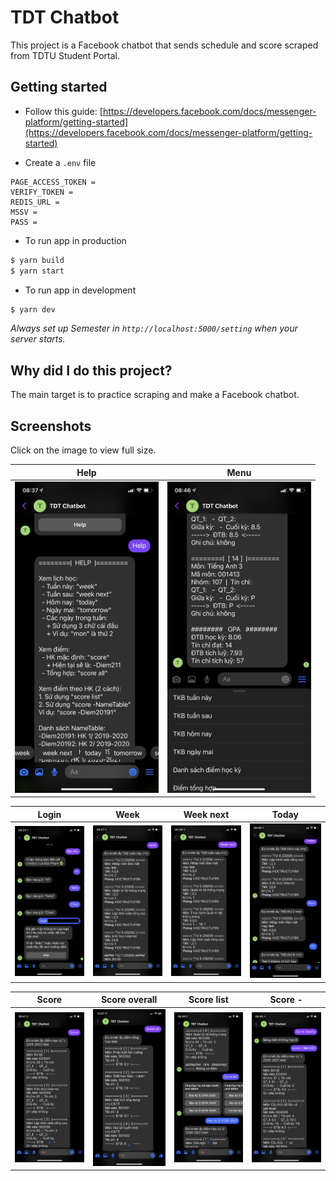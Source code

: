 # TDT Chatbot

This project is a Facebook chatbot that sends schedule and score scraped from TDTU Student Portal.

## Getting started

- Follow this guide: [https://developers.facebook.com/docs/messenger-platform/getting-started](https://developers.facebook.com/docs/messenger-platform/getting-started)

- Create a `.env` file

```
PAGE_ACCESS_TOKEN =
VERIFY_TOKEN =
REDIS_URL =
MSSV =
PASS =
```

- To run app in production

```bash
$ yarn build
$ yarn start
```

- To run app in development

```bash
$ yarn dev
```

_Always set up Semester in `http://localhost:5000/setting` when your server starts._

## Why did I do this project?

The main target is to practice scraping and make a Facebook chatbot.

## Screenshots

Click on the image to view full size.

| Help                                             | Menu                                              |
| ------------------------------------------------ | ------------------------------------------------- |
| <img src="public/images/2_help.jpg" width=230 /> | <img src="public/images/10_menu.jpg" width=230 /> |

| Login                          | Week                          | Week next                          | Today                            |
| ------------------------------ | ----------------------------- | ---------------------------------- | -------------------------------- |
| ![](public/images/1_login.jpg) | ![](public/images/3_week.jpg) | ![](public/images/4_week-next.jpg) | ![](public/images/5_weekday.jpg) |

| Score                          | Score overall                      | Score list                          | Score -                               |
| ------------------------------ | ---------------------------------- | ----------------------------------- | ------------------------------------- |
| ![](public/images/6_score.jpg) | ![](public/images/7_score-all.jpg) | ![](public/images/8_score-list.jpg) | ![](public/images/9_score-custom.jpg) |
